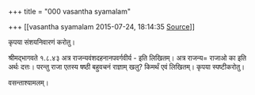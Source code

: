 +++
title = "000 vasantha syamalam"

+++
[[vasantha syamalam	2015-07-24, 18:14:35 [Source](https://groups.google.com/g/samskrita/c/1sMsR5kBn-I)]]



कृपया संशयनिवारणं करोतु।

श्रीमद्भागवते १.८.४३ अत्र राजन्यवंशदहनानपवर्गवीर्य - इति लिखितम्। अत्र राजन्य= राजाओ का इति अर्थः दत्तः। परन्तु राजा एतस्य षष्ठी बहुवचनं राज्ञाम् खलु? किमर्थं एवं लिखितम्। कृपया स्पष्टीकरोतु।

वसन्ताश्यामलम्।

